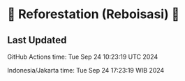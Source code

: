 
# 🌳 Reforestation (Reboisasi) 🌲

## Last Updated

GitHub Actions time: Tue Sep 24 10:23:19 UTC 2024

Indonesia/Jakarta time: Tue Sep 24 17:23:19 WIB 2024
